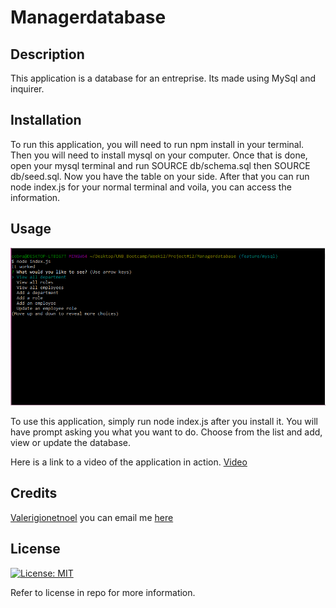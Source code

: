 # Managerdatabase

## Description

This application is a database for an entreprise. Its made using MySql and inquirer.

## Installation

To run this application, you will need to run npm install in your terminal. Then you will need to install mysql on your computer. Once that is done, open your mysql terminal and run SOURCE db/schema.sql then SOURCE db/seed.sql. Now you have the table on your side. After that you can run node index.js for your normal terminal and voila, you can access the information.

## Usage

![My awesone application](./assets/image/mysql_table.PNG)

To use this application, simply run node index.js after you install it. You will have prompt asking you what you want to do. Choose from the list and add, view or update the database.

Here is a link to a video of the application in action. [Video](https://drive.google.com/file/d/1pR77vvhjNgNA4T0Z6luTKhe-zbT_ETux/view)

## Credits

[Valerigionetnoel](https://github.com/Valerigionetnoel) you can email me [here](mailto:valeri.gionetnoel@gmail.com)

## License

[![License: MIT](https://img.shields.io/badge/License-MIT-yellow.svg)](https://opensource.org/licenses/MIT)

Refer to license in repo for more information.